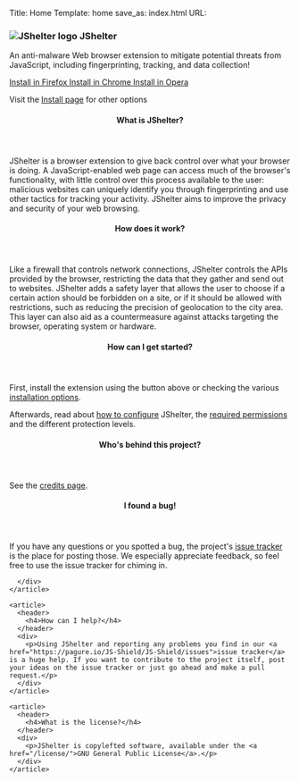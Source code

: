 Title: Home
Template: home
save_as: index.html
URL:

<section class="hero block">
  <div class="hero-body">
    <div class="logo block has-text-centered">
      <h3>
        <img src="/theme/images/jshelter-hero.svg" alt="JShelter logo">
        <span>JShelter</span>
      </h3>
      <p>An anti-malware Web browser extension to mitigate potential
  threats from JavaScript, including fingerprinting, tracking, and data
  collection!</p>
      <p class="download-buttons">
        <a id="download-firefox" class="button is-medium" href="https://addons.mozilla.org/cs/firefox/addon/javascript-restrictor/">
          <i class="fa fa-firefox" aria-hidden="true"></i> Install in Firefox
        </a>
        <a id="download-chrome" class="button is-medium" href="https://chrome.google.com/webstore/detail/javascript-restrictor/ammoloihpcbognfddfjcljgembpibcmb">
          <i class="fa fa-chrome" aria-hidden="true"></i> Install in Chrome
        </a>
        <a id="download-opera" class="button is-medium" href="https://addons.opera.com/en/extensions/details/javascript-restrictor/">
          <i class="fa fa-opera" aria-hidden="true"></i> Install in Opera
        </a>
      </p>
      <p class="small">Visit the <a href="/install">Install page</a> for other options</p>
    </div>

  </div><!-- /.hero-body -->
</section><!-- /.hero -->


<section id="about" class="block">
  <div class="grid">
    <article>
      <header>
        <h4>What is JShelter?</h4>
      </header>
      <div>
        <p>JShelter is a browser extension to give back control over what your
        browser is doing. A JavaScript-enabled web page can access much of the
        browser's functionality, with little control over this process available
        to the user: malicious websites can uniquely identify you through
        fingerprinting and use other tactics for tracking your activity.
        JShelter aims to improve the privacy and security of your web
        browsing.</p>
      </div>
    </article>
    <article>
      <header>
        <h4>How does it work?</h4>
      </header>
      <div>
        <p>Like a firewall that controls network connections, JShelter controls
        the APIs provided by the browser, restricting the data that they gather
        and send out to websites. JShelter adds a safety layer that allows the
        user to choose if a certain action should be forbidden on a site, or if
        it should be allowed with restrictions, such as reducing the precision
        of geolocation to the city area. This layer can also aid as a
        countermeasure against attacks targeting the browser, operating system
        or hardware.</p>
      </div>
    </article>
    <article>
      <header>
        <h4>How can I get started?</h4>
      </header>
      <div>
        <p>First, install the extension using the button above or checking the various <a href="/install/">installation options</a>.</p>
        <p>Afterwards, read about <a href="/configure/">how to configure</a> JShelter, the <a href="/permissions/">required permissions</a> and the different protection levels.</p>
      </div>
    </article>
    <article>
      <header>
        <h4>Who's behind this project?</h4>
      </header>
      <div>
        <p>See the <a href="/credits/">credits page</a>.</p>
      </div>
    </article>
  </div>
</section>

<section id="contribute" class="block">
  <div class="grid">
    <article>
      <header>
        <h4>I found a bug!</h4>
      </header>
      <div>
        <p>If you have any questions or you spotted a bug, the project's <a href="https://pagure.io/JS-Shield/JS-Shield/issues">issue tracker</a> is the place for posting those. We especially appreciate feedback, so feel free to use the issue tracker for chiming in.</p>

      </div>
    </article>

    <article>
      <header>
        <h4>How can I help?</h4>
      </header>
      <div>
        <p>Using JShelter and reporting any problems you find in our <a href="https://pagure.io/JS-Shield/JS-Shield/issues">issue tracker</a> is a huge help. If you want to contribute to the project itself, post your ideas on the issue tracker or just go ahead and make a pull request.</p>
      </div>
    </article>

    <article>
      <header>
        <h4>What is the license?</h4>
      </header>
      <div>
        <p>JShelter is copylefted software, available under the <a href="/license/">GNU General Public License</a>.</p>
      </div>
    </article>
  </div>
</section>
